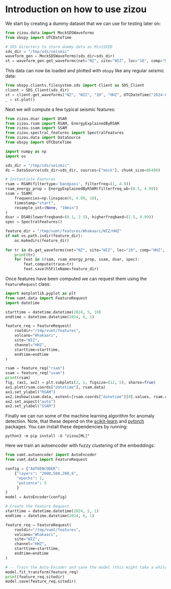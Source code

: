 # Introduction on how to use zizou
We start by creating a dummy dataset that we can use for testing later on:

```python
from zizou.data import MockSDSWaveforms
from obspy import UTCDateTime

# SDS directory to store dummy data as MiniSEED
sds_dir = "/tmp/sds/seismic"
waveform_gen = MockSDSWaveforms(sds_dir=sds_dir)
st = waveform_gen.get_waveforms(net="NZ", site="WIZ", loc="10", comp="HHZ", startdate=UTCDateTime("2024-05-01"), enddate=UTCDateTime("2024-06-01"))
```

This data can now be loaded and plotted with `obspy` like any regular seismic data:

```python
from obspy.clients.filesystem.sds import Client as SDS_Client
client = SDS_Client(sds_dir)
st = client.get_waveforms("NZ", "WIZ", "10", "HHZ", UTCDateTime("2024-05-01"), UTCDateTime("2024-06-01"))
_ = st.plot()
```
Next we will compute a few typical seismic features:

```python
from zizou.dsar import DSAR
from zizou.rsam import RSAM, EnergyExplainedByRSAM
from zizou.ssam import SSAM
from zizou.spectral_features import SpectralFeatures
from zizou.data import DataSource
from obspy import UTCDateTime

import numpy as np
import os 

sds_dir = "/tmp/sds/seismic"
ds = DataSource(sds_dir=sds_dir, sources=["mock"], chunk_size=86400)

# Instantiate Features 
rsam = RSAM(filtertype='bandpass', filterfreq=(1, 4.9))
rsam_energy_prop = EnergyExplainedByRSAM(filterfreq_wb=(0.5, 4.99))
ssam = SSAM(
    frequencies=np.linspace(0, 4.99, 10),
    timestamp="start", 
    resample_int=(None, "10min")
)
dsar = DSAR(lowerfreqband=(0.1, 2.5), higherfreqband=(2.5, 4.99))
spec = SpectralFeatures()

feature_dir = "/tmp/vumt/features/Whakaari/WIZ/HHZ"
if not os.path.isdir(feature_dir):
    os.makedirs(feature_dir)
    
for tr in ds.get_waveforms(net="NZ", site="WIZ", loc="10", comp="HHZ", start=UTCDateTime("2024-05-01"), end=UTCDateTime("2024-06-01")):
    print(tr)
    for feat in (rsam, rsam_energy_prop, ssam, dsar, spec):
        feat.compute(trace=tr)
        feat.save(h5FileName=feature_dir)
```

Once features have been computed we can request them using the `FeatureRequest` class:

```python
import matplotlib.pyplot as plt 
from vumt.data import FeatureRequest
import datetime

starttime = datetime.datetime(2024, 5, 10)
endtime = datetime.datetime(2024, 6, 1)

feature_req = FeatureRequest(
    rootdir="/tmp/vumt/features",
    volcano="Whakaari", 
    site="WIZ", 
    channel="HHZ", 
    starttime=starttime, 
    endtime=endtime
)

rsam = feature_req("rsam")
ssam = feature_req("ssam")
print(rsam)
fig, (ax1, ax2) = plt.subplots(2, 1, figsize=(12, 5), sharex=True)
ax1.plot(rsam.coords["datetime"], rsam.data)
ax1.set_ylabel("RSAM")
ax2.imshow(ssam.data, extent=[rsam.coords["datetime"][0].values, rsam.coords["datetime"][-1].values, 0, 5])
ax2.set_aspect("auto")
ax2.set_ylabel("SSAM")
```

Finally we can run some of the machine learning algorithm for anomaly detection. Note, that these depend on the [scikit-learn]() and [pytorch]() packages. You can install these dependencies by running:
```
python3 -m pip install -U "zizou[ML]"
```

Here we train an autoencoder with fuzzy clustering of the embeddings:
```python
from vumt.autoencoder import AutoEncoder
from vumt.data import FeatureRequest

config = {"AUTOENCODER": 
    {"layers": "2000,500,200,6",
     "epochs": 1,
     "patience": 5
     }
}
model = AutoEncoder(config)

# Create the Feature Request
starttime = datetime.datetime(2024, 5, 1)
endtime = datetime.datetime(2024, 6, 1)

feature_req = FeatureRequest(
    rootdir="/tmp/vumt/features",
    volcano="Whakaari", 
    site="WIZ", 
    channel="HHZ", 
    starttime=starttime, 
    endtime=endtime
)

# -- Train the Auto-Encoder and save the model (this might take a while)
model.fit_transform(feature_req)
print(feature_req.sitedir)
model.save(feature_req.sitedir)
```

